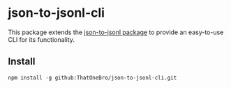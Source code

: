 # json-to-jsonl-cli
This package extends the [json-to-jsonl package](https://github.com/dan-kwiat/json-to-jsonl) to provide an easy-to-use CLI for its functionality.

## Install
```
npm install -g github:ThatOneBro/json-to-jsonl-cli.git
```
